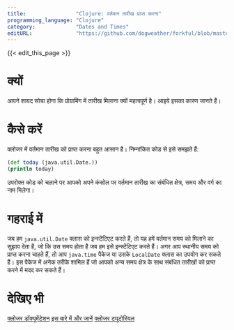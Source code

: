 ```yaml
---
title:                "Clojure: वर्तमान तारीख प्राप्त करना"
programming_language: "Clojure"
category:             "Dates and Times"
editURL:              "https://github.com/dogweather/forkful/blob/master/content/hi/clojure/getting-the-current-date.md"
---
```


{{< edit_this_page >}}

# क्यों

आपने शायद सोचा होगा कि प्रोग्रामिंग में तारीख मिलाना क्यों महत्वपूर्ण है। आइये इसका कारण जानते हैं।

# कैसे करें

 क्लोजर में वर्तमान तारीख को प्राप्त करना बहुत आसान है। निम्नांकित कोड से इसे समझते हैं:

```Clojure
(def today (java.util.Date.))
(println today)
```
 उपरोक्त कोड को चलाने पर आपको अपने कंसोल पर वर्तमान तारीख का संबंधित क्षेत्र, समय और वर्ग का नाम मिलेगा।

# गहराई में

जब हम `java.util.Date` क्लास को इन्स्टेंटिएट करते हैं, तो यह हमें वर्तमान समय को मिलाने का सुझाव देता है, जो कि उस समय होता है जब हम इसे इन्स्टेंटिएट करते हैं। अगर आप स्थानीय समय को प्राप्त करना चाहते हैं, तो आप `java.time` पैकेज या उसके `LocalDate` क्लास का उपयोग कर सकते हैं। इस पैकेज में अनेक तरीके शामिल हैं जो आपको अन्य समय क्षेत्र के साथ संबंधित तारीखों को प्राप्त करने में मदद कर सकते हैं।

# देखिए भी

[क्लोजर डॉक्यूमेंटेशन](https://clojuredocs.org/clojure.java-time)
[इस बारे में और जानें](https://www.baeldung.com/java-date-to-localdate-and-localdatetime)
[क्लोजर ट्यूटोरियल](https://www.tutorialspoint.com/clojure/clojure_date_time.htm)